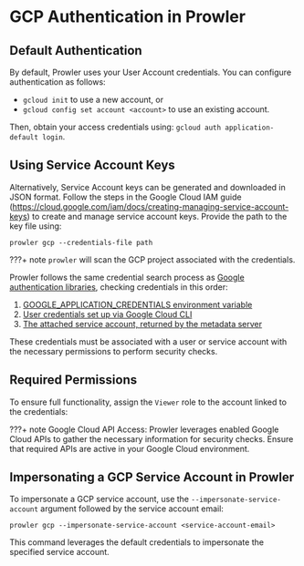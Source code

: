 # GCP Authentication in Prowler

## Default Authentication

By default, Prowler uses your User Account credentials. You can configure authentication as follows:

- `gcloud init` to use a new account, or
- `gcloud config set account <account>` to use an existing account.

Then, obtain your access credentials using: `gcloud auth application-default login`.

## Using Service Account Keys

Alternatively, Service Account keys can be generated and downloaded in JSON format. Follow the steps in the Google Cloud IAM guide (https://cloud.google.com/iam/docs/creating-managing-service-account-keys) to create and manage service account keys. Provide the path to the key file using:

```console
prowler gcp --credentials-file path
```

???+ note
    `prowler` will scan the GCP project associated with the credentials.

Prowler follows the same credential search process as [Google authentication libraries](https://cloud.google.com/docs/authentication/application-default-credentials#search_order), checking credentials in this order:

1. [GOOGLE\_APPLICATION\_CREDENTIALS environment variable](https://cloud.google.com/docs/authentication/application-default-credentials#GAC)
2. [User credentials set up via Google Cloud CLI](https://cloud.google.com/docs/authentication/application-default-credentials#personal)
3. [The attached service account, returned by the metadata server](https://cloud.google.com/docs/authentication/application-default-credentials#attached-sa)

These credentials must be associated with a user or service account with the necessary permissions to perform security checks.

## Required Permissions

To ensure full functionality, assign the `Viewer` role to the account linked to the credentials:

???+ note
    Google Cloud API Access: Prowler leverages enabled Google Cloud APIs to gather the necessary information for security checks. Ensure that required APIs are active in your Google Cloud environment.

## Impersonating a GCP Service Account in Prowler

To impersonate a GCP service account, use the `--impersonate-service-account` argument followed by the service account email:

```console
prowler gcp --impersonate-service-account <service-account-email>
```

This command leverages the default credentials to impersonate the specified service account.
